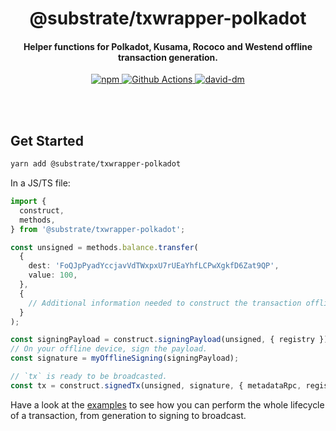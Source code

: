 <br /><br />

<h1 align="center">@substrate/txwrapper-polkadot</h1>
<h4 align="center">Helper functions for Polkadot, Kusama, Rococo and Westend offline transaction generation.</h4>

<p align="center">
  <a href="https://www.npmjs.com/package/@substrate/txwrapper-polkadot">
    <img alt="npm" src="https://img.shields.io/npm/v/@substrate/txwrapper-polkadot.svg" />
  </a>
  <a href="https://github.com/paritytech/txwrapper/actions">
    <img alt="Github Actions" src="https://github.com/paritytech/txwrapper-core/workflows/pr/badge.svg" />
  </a>
  <a href="https://david-dm.org/paritytech/txwrapper">
    <img alt="david-dm" src="https://img.shields.io/david/paritytech/txwrapper-core.svg" />
  </a>
</p>

<br /><br />


## Get Started

```bash
yarn add @substrate/txwrapper-polkadot
```

In a JS/TS file:

```typescript
import {
  construct,
  methods,
} from '@substrate/txwrapper-polkadot';

const unsigned = methods.balance.transfer(
  {
    dest: 'FoQJpPyadYccjavVdTWxpxU7rUEaYhfLCPwXgkfD6Zat9QP',
    value: 100,
  },
  {
    // Additional information needed to construct the transaction offline.
  }
);

const signingPayload = construct.signingPayload(unsigned, { registry });
// On your offline device, sign the payload.
const signature = myOfflineSigning(signingPayload);

// `tx` is ready to be broadcasted.
const tx = construct.signedTx(unsigned, signature, { metadataRpc, registry });
```

Have a look at the [examples](/packages/txwrapper-examples/README.md) to see how you can perform the whole lifecycle of a transaction, from generation to signing to broadcast.
